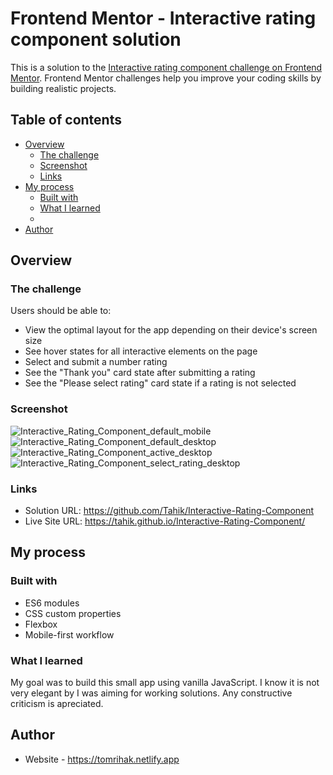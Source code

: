 # Frontend Mentor - Interactive rating component solution

This is a solution to the [Interactive rating component challenge on Frontend Mentor](https://www.frontendmentor.io/challenges/interactive-rating-component-koxpeBUmI). Frontend Mentor challenges help you improve your coding skills by building realistic projects.

## Table of contents

- [Overview](#overview)
  - [The challenge](#the-challenge)
  - [Screenshot](#screenshot)
  - [Links](#links)
- [My process](#my-process)
  - [Built with](#built-with)
  - [What I learned](#what-i-learned)
  -
- [Author](#author)

## Overview

### The challenge

Users should be able to:

- View the optimal layout for the app depending on their device's screen size
- See hover states for all interactive elements on the page
- Select and submit a number rating
- See the "Thank you" card state after submitting a rating
- See the "Please select rating" card state if a rating is not selected

### Screenshot

![Interactive_Rating_Component_default_mobile](https://user-images.githubusercontent.com/88402992/188963202-cf7b58e6-3c30-4b40-80eb-85b29cb6501d.jpg)
![Interactive_Rating_Component_default_desktop](https://user-images.githubusercontent.com/88402992/188963264-3da52fb7-b66f-41a3-a6e3-19fcfa88da48.jpg)
![Interactive_Rating_Component_active_desktop](https://user-images.githubusercontent.com/88402992/188963338-b7b03f12-b273-4803-8203-bacd081dea22.jpg)
![Interactive_Rating_Component_select_rating_desktop](https://user-images.githubusercontent.com/88402992/188963424-d31c4eff-2acd-4a05-a9b6-2b3176d86a34.jpg)

### Links

- Solution URL: https://github.com/Tahik/Interactive-Rating-Component
- Live Site URL: https://tahik.github.io/Interactive-Rating-Component/

## My process

### Built with

- ES6 modules
- CSS custom properties
- Flexbox
- Mobile-first workflow

### What I learned

My goal was to build this small app using vanilla JavaScript. I know it is not very elegant by I was aiming for working solutions. Any constructive criticism is apreciated.

## Author

- Website - https://tomrihak.netlify.app
